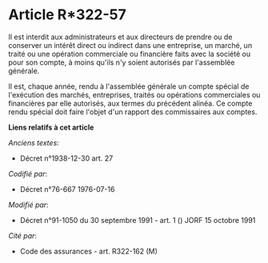 # Article R*322-57

Il est interdit aux administrateurs et aux directeurs de prendre ou de conserver un intérêt direct ou indirect dans une
entreprise, un marché, un traité ou une opération commerciale ou financière faits avec la société ou pour son compte, à moins
qu'ils n'y soient autorisés par l'assemblée générale.

Il est, chaque année, rendu à l'assemblée générale un compte spécial de l'exécution des marchés, entreprises, traités ou
opérations commerciales ou financières par elle autorisés, aux termes du précédent alinéa. Ce compte rendu spécial doit faire
l'objet d'un rapport des commissaires aux comptes.

**Liens relatifs à cet article**

_Anciens textes_:

  - Décret n°1938-12-30 art. 27

_Codifié par_:

  - Décret n°76-667 1976-07-16

_Modifié par_:

  - Décret n°91-1050 du 30 septembre 1991 - art. 1 () JORF 15 octobre 1991

_Cité par_:

  - Code des assurances - art. R322-162 (M)
